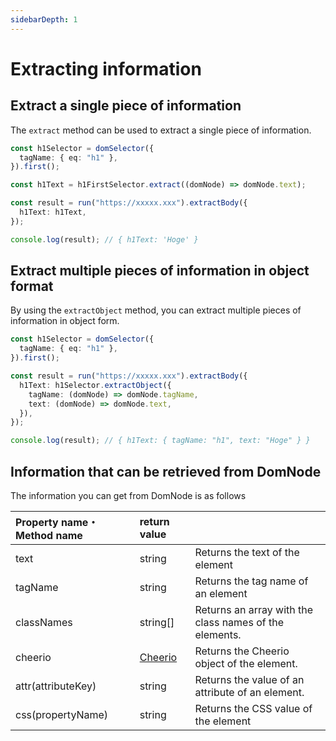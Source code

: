 ```yaml
---
sidebarDepth: 1
---
```


# Extracting information

## Extract a single piece of information

The `extract` method can be used to extract a single piece of information.

```typescript
const h1Selector = domSelector({
  tagName: { eq: "h1" },
}).first();

const h1Text = h1FirstSelector.extract((domNode) => domNode.text);

const result = run("https://xxxxx.xxx").extractBody({
  h1Text: h1Text,
});

console.log(result); // { h1Text: 'Hoge' }
```

## Extract multiple pieces of information in object format

By using the `extractObject` method, you can extract multiple pieces of information in object form.

```typescript
const h1Selector = domSelector({
  tagName: { eq: "h1" },
}).first();

const result = run("https://xxxxx.xxx").extractBody({
  h1Text: h1Selector.extractObject({
    tagName: (domNode) => domNode.tagName,
    text: (domNode) => domNode.text,
  }),
});

console.log(result); // { h1Text: { tagName: "h1", text: "Hoge" } }
```

## Information that can be retrieved from DomNode

The information you can get from DomNode is as follows

| Property name・Method name | return value                                   |                                                        |
| :------------------------- | :--------------------------------------------- | :----------------------------------------------------- |
| text                       | string                                         | Returns the text of the element                        |
| tagName                    | string                                         | Returns the tag name of an element                     |
| classNames                 | string[]                                       | Returns an array with the class names of the elements. |
| cheerio                    | [Cheerio](https://cheerio.js.org/Cheerio.html) | Returns the Cheerio object of the element.             |
| attr(attributeKey)         | string                                         | Returns the value of an attribute of an element.       |
| css(propertyName)          | string                                         | Returns the CSS value of the element                   |
